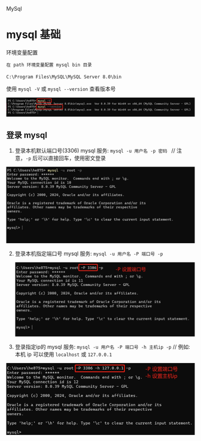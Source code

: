 MySql



# mysql 基础



环境变量配置

```text
在 path 环境变量配置 mysql bin 目录

C:\Program Files\MySQL\MySQL Server 8.0\bin
```



使用 `mysql -V` 或 `mysql --version` 查看版本号

![mysql --version](./imgs/mysql-version.png)



## 登录 mysql



1. 登录本机默认端口号(3306) mysql 服务:  `mysql -u 用户名 -p 密码 `   // 注意，`-p` 后可以直接回车，使用密文登录



![mysql-login-default](./imgs/mysql-login-default.png)



2. 登录本机指定端口号 mysql 服务:  `mysql -u 用户名 -P 端口号 -p`

   

   ![mysql-login-set-port](./imgs/mysql-login-set-port.png)

   

3. 登录指定ip的 mysql 服务: `mysql -u 用户名 -P 端口号 -h 主机ip -p`    	// 例如: 本机 ip 可以使用  `localhost` 或 `127.0.0.1` 



![mysql-login-set-ip-port](./imgs/mysql-login-set-ip-port.png)













